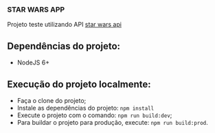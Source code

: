 ### STAR WARS APP
Projeto teste utilizando API [star wars api](https://swapi.co/)

## Dependências do projeto:
- NodeJS 6+

## Execução do projeto localmente:
- Faça o clone do projeto;
- Instale as dependências do projeto: `npm install`
- Execute o projeto com o comando: `npm run build:dev`;
- Para buildar o projeto para produção, execute: `npm run build:prod`.
